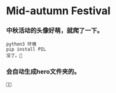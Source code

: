 # Mid-autumn Festival
### 中秋活动的头像好萌，就爬了一下。

    python3 环境
    pip install PIL
    没了。

### 会自动生成hero文件夹的。
    

